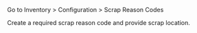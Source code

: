 Go to Inventory \> Configuration \> Scrap Reason Codes

Create a required scrap reason code and provide scrap location.
